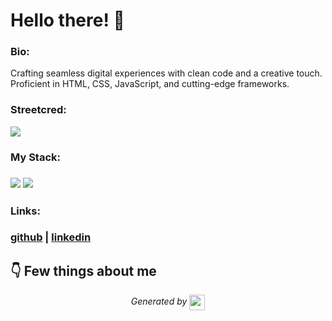 
# Hello there! 👋


### Bio:

Crafting seamless digital experiences with clean code and a creative touch. Proficient in HTML, CSS, JavaScript, and cutting-edge frameworks. 
            

### Streetcred:

<a href="https://www.tublian.com/profile/navitha2255?ss=true"><img src="https://rd3ps1doua.execute-api.us-east-1.amazonaws.com/dev/ft/profile/streetcred/badge/navitha2255?type=without_score"></a>

### My Stack:

### <img src="https://rd3ps1doua.execute-api.us-east-1.amazonaws.com/dev/ft/profile/streetcred/github/tag/JavaScript"/> <img src="https://rd3ps1doua.execute-api.us-east-1.amazonaws.com/dev/ft/profile/streetcred/github/tag/Frontend"/>

### 

### 

### Links:

### <a href="https://www.github.com/navitha2255">github</a> | <a href="">linkedin</a>

## 👇 Few things about me


<div>

            
</div>




<p align="center">
<i>Generated by <a href="https://www.tublian.com/"><img src="https://tublian-newsletter-assets.s3.amazonaws.com/just-logo.png" width="25" style="vertical-align: middle"/></i>
</p>
